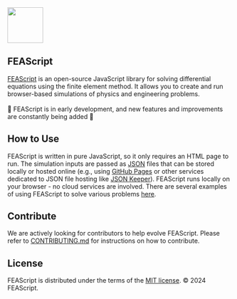 <img src="https://feascript.github.io/FEAScript-website/images/FEAScriptLogo.png" width="80">

## FEAScript

<a href="https://feascript.com/" target="_blank">FEAScript</a> is an open-source JavaScript library for solving differential equations using the finite element method. It allows you to create and run browser-based simulations of physics and engineering problems.
<br>
</br>
🚧 FEAScript is in early development, and new features and improvements are constantly being added 🚧

## How to Use

FEAScript is written in pure JavaScript, so it only requires an HTML page to run. The simulation inputs are passed as <a href="https://www.w3schools.com/js/js_json_intro.asp" target="_blank">JSON</a> files that can be stored locally or hosted online (e.g., using <a href="https://pages.github.com/" target="_blank">GitHub Pages</a> or other services dedicated to JSON file hosting like <a href="https://www.jsonkeeper.com/" target="_blank">JSON Keeper</a>). FEAScript runs locally on your browser - no cloud services are involved. There are several examples of using FEAScript to solve various problems <a href="https://github.com/FEAScript/FEAScript/tree/main/examples" target="_blank">here</a>.

## Contribute

We are actively looking for contributors to help evolve FEAScript. Please refer to <a href="./CONTRIBUTING.md" target="_blank">CONTRIBUTING.md</a> for instructions on how to contribute.

## License

FEAScript is distributed under the terms of the <a href="./LICENSE" target="_blank">MIT license</a>. &#169; 2024 FEAScript.
